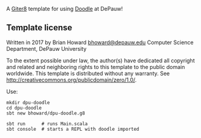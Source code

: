 A [Giter8][g8] template for using [Doodle][dood] at DePauw!

Template license
----------------
Written in 2017 by Brian Howard <bhoward@depauw.edu>
Computer Science Department, DePauw University

To the extent possible under law, the author(s) have dedicated all copyright and related
and neighboring rights to this template to the public domain worldwide.
This template is distributed without any warranty. See <http://creativecommons.org/publicdomain/zero/1.0/>.

Use:
```
mkdir dpu-doodle
cd dpu-doodle
sbt new bhoward/dpu-doodle.g8

sbt run      # runs Main.scala
sbt console  # starts a REPL with doodle imported
```

[g8]: http://www.foundweekends.org/giter8/
[dood]: https://github.com/underscoreio/doodle/
